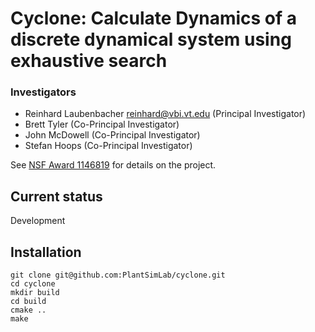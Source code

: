 
# Cyclone: Calculate Dynamics of a discrete dynamical system using exhaustive search 

### Investigators 
* Reinhard Laubenbacher reinhard@vbi.vt.edu (Principal Investigator)
* Brett Tyler (Co-Principal Investigator)
* John McDowell (Co-Principal Investigator)
* Stefan Hoops (Co-Principal Investigator)

See [NSF Award 1146819](http://www.nsf.gov/awardsearch/showAward.do?AwardNumber=1146819&WT.z_pims_id=5444) for details on the project. 
## Current status

Development

## Installation
```
git clone git@github.com:PlantSimLab/cyclone.git
cd cyclone
mkdir build
cd build
cmake .. 
make
```

